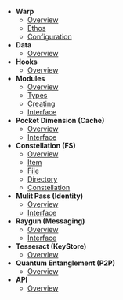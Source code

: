 - **Warp**
  - [Overview](README.md)
  - [Ethos](ethos.md)
  - [Configuration](configuration.md)
- **Data**
  - [Overview](data/overview.md)
- **Hooks**
  - [Overview](hooks/overview.md)
- **Modules**
  - [Overview](modules/overview)
  - [Types](modules/types.md)
  - [Creating](modules/create.md)
  - [Interface](modules/interfacing.md)
- **Pocket Dimension (Cache)**
  - [Overview](pocketdimension/overview.md)
  - [Interface](pocketdimension/interface.md)
- **Constellation (FS)**
  - [Overview](constellation/overview.md)
  - [Item](constellation/item.md)
  - [File](constellation/file.md)
  - [Directory](constellation/directory.md)
  - [Constellation](constellation/constellation.md)
- **Mulit Pass (Identity)**
  - [Overview](identity/overview.md)
  - [Interface](identity/interface.md)
- **Raygun (Messaging)**
  - [Overview](raygun/overview.md)
  - [Interface](raygun/interface.md)
- **Tesseract (KeyStore)**
  - [Overview](tesseract/overview.md)
- **Quantum Entanglement (P2P)**
  - [Overview](qep2p/Overview.md)
- **API**
  - [Overview](api/overview.md)